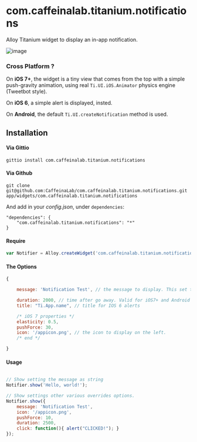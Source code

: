com.caffeinalab.titanium.notifications
====================================

Alloy Titanium widget to display an in-app notification.

![image](http://cl.ly/image/2j462U291g3e/b.gif)

### Cross Platform ?

On **iOS 7+**, the widget is a tiny view that comes from the top with a simple push-gravity animation, using real `Ti.UI.iOS.Animator` physics engine (Tweetbot style).

On **iOS 6**, a simple alert is displayed, insted.

On **Android**, the default `Ti.UI.createNotification` method is used.


## Installation

#### Via Gittio

```
gittio install com.caffeinalab.titanium.notifications
```

#### Via Github

```
git clone git@github.com:CaffeinaLab/com.caffeinalab.titanium.notifications.git app/widgets/com.caffeinalab.titanium.notifications
```

And add in your *config.json*, under `dependencies`:

```
"dependencies": {
    "com.caffeinalab.titanium.notifications": "*"
}
```

#### Require

```javascript
var Notifier = Alloy.createWidget('com.caffeinalab.titanium.notifications', /* options */);
```

#### The Options

```javascript
{

	message: 'Notification Test', // the message to display. This set the global message.

	duration: 2000, // time after go away. Valid for iOS7+ and Android
	title: "Ti.App.name", // title for IOS 6 alerts

	/* iOS 7 properties */
	elasticity: 0.5,
	pushForce: 30,
	icon: '/appicon.png', // the icon to display on the left.
	/* end */

}
```

#### Usage

```javascript

// Show setting the message as string
Notifier.show('Hello, world!');

// Show settings other various overrides options.
Notifier.show({
	message: 'Notification Test',
	icon: '/appicon.png',
	pushForce: 10,
	duration: 2500,
	click: function(){ alert("CLICKED!"); }
});

```

